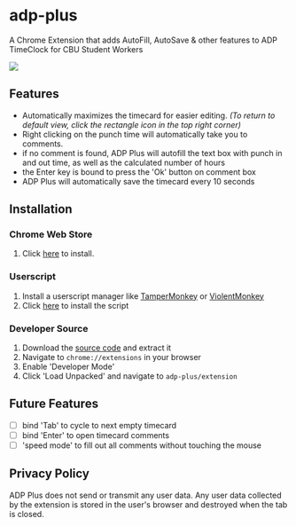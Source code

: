 # adp-plus
A Chrome Extension that adds AutoFill, AutoSave & other features to ADP TimeClock for CBU Student Workers

![](media/demo.gif)

## Features
* Automatically maximizes the timecard for easier editing. _(To return to default view, click the rectangle icon in the top right corner)_
* Right clicking on the punch time will automatically take you to comments.
* if no comment is found, ADP Plus will autofill the text box with punch in and out time, as well as the calculated number of hours
* the Enter key is bound to press the 'Ok' button on comment box
* ADP Plus will automatically save the timecard every 10 seconds

## Installation
### Chrome Web Store
1. Click [here](https://chrome.google.com/webstore/detail/adp-plus/cofodcjpapmneekccpiclhegpkehcjci?hl=en&authuser=0) to install.

### Userscript
1. Install a userscript manager like [TamperMonkey](https://chrome.google.com/webstore/detail/tampermonkey/dhdgffkkebhmkfjojejmpbldmpobfkfo) or [ViolentMonkey](https://chrome.google.com/webstore/detail/violentmonkey/jinjaccalgkegednnccohejagnlnfdag)
2. Click [here](https://github.com/inVariabl/adp-plus/raw/main/ADP%20Plus.user.js) to install the script

### Developer Source
1. Download the [source code](https://github.com/inVariabl/adp-plus/archive/refs/heads/main.zip) and extract it
2. Navigate to `chrome://extensions` in your browser
3. Enable 'Developer Mode'
4. Click 'Load Unpacked' and navigate to `adp-plus/extension`

## Future Features
- [ ] bind 'Tab' to cycle to next empty timecard
- [ ] bind 'Enter' to open timecard comments
- [ ] 'speed mode' to fill out all comments without touching the mouse

## Privacy Policy
ADP Plus does not send or transmit any user data.
Any user data collected by the extension is stored in the user's browser and destroyed when the tab is closed.
